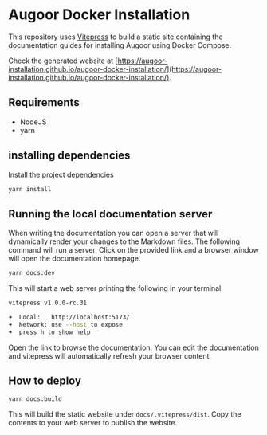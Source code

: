 # Augoor Docker Installation

This repository uses [Vitepress](https://vitepress.dev/) to build a static site containing the documentation guides for installing Augoor using Docker Compose.

Check the generated website at
[https://augoor-installation.github.io/augoor-docker-installation/](https://augoor-installation.github.io/augoor-docker-installation/).

## Requirements
* NodeJS
* yarn

## installing dependencies
Install the project dependencies

```bash
yarn install
```

## Running the local documentation server
When writing the documentation you can open a server that will dynamically render your changes to the Markdown files. The following command will run a server. Click on the provided link and a browser window will open the documentation homepage.
```bash
yarn docs:dev
```

This will start a web server printing the following in your terminal
```bash
vitepress v1.0.0-rc.31

➜  Local:   http://localhost:5173/
➜  Network: use --host to expose
➜  press h to show help
```

Open the link to browse the documentation. You can edit the documentation and vitepress will automatically refresh your browser content.

## How to deploy

```bash
yarn docs:build
```
This will build the static website under `docs/.vitepress/dist`. Copy the contents to your web server to publish the website.

